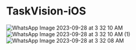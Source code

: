 # TaskVision-iOS


![WhatsApp Image 2023-09-28 at 3 32 10 AM](https://github.com/ethedeltae/TaskVision-iOS-/assets/114558002/c3e8a8b0-9877-4785-acb6-ce28eb0b4fd8)
![WhatsApp Image 2023-09-28 at 3 32 10 AM (1)](https://github.com/ethedeltae/TaskVision-iOS-/assets/114558002/d1e7469a-28b1-4d36-9859-3a333289a1f2)
![WhatsApp Image 2023-09-28 at 3 32 08 AM](https://github.com/ethedeltae/TaskVision-iOS-/assets/114558002/2da496df-dfe7-4591-aeee-120bf941aab1)
